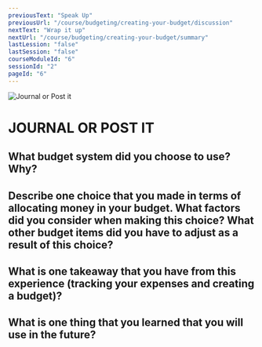 ```yaml
---
previousText: "Speak Up"
previousUrl: "/course/budgeting/creating-your-budget/discussion"
nextText: "Wrap it up"
nextUrl: "/course/budgeting/creating-your-budget/summary"
lastLession: "false"
lastSession: "false"
courseModuleId: "6"
sessionId: "2"
pageId: "6"
---
```



![Journal or Post it](/assets/img/journal-it.png)
# JOURNAL OR POST IT

## What budget system did you choose to use? Why?
<sparkle-feed-post assignment-name="What budget system did you choose to use? Why?" ></sparkle-feed-post>

## Describe one choice that you made in terms of allocating money in your budget. What factors did you consider when making this choice? What other budget items did you have to adjust as a result of this choice?
<sparkle-feed-post assignment-name="Describe one choice that you made in terms of allocating money in your budget. What factors did you consider when making this choice? What other budget items did you have to adjust as a result of this choice?" ></sparkle-feed-post>

## What is one takeaway that you have from this experience (tracking your expenses and creating a budget)?
<sparkle-feed-post assignment-name="What is one takeaway that you have from this experience (tracking your expenses and creating a budget)?" ></sparkle-feed-post>

## What is one thing that you learned that you will use in the future?
<sparkle-feed-post assignment-name="What is one thing that you learned that you will use in the future?" ></sparkle-feed-post>